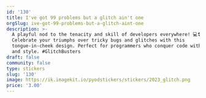 ```yaml
---
id: '130'
title: I've got 99 problems but a glitch ain't one
orgSlug: ive-got-99-problems-but-a-glitch-aint-one
description: >-
  A playful nod to the tenacity and skill of developers everywhere! 💻🛠️
  Celebrate your triumphs over tricky bugs and glitches with this
  tongue-in-cheek design. Perfect for programmers who conquer code with swagger
  and style. #GlitchBusters
draft: false
community: false
type: stickers
slug: '130'
image: https://ik.imagekit.io/pyodstickers/stickers/2023_glitch.png
price: '3.00'
---
```

